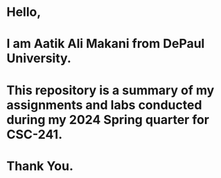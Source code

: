# Hello,
# I am Aatik Ali Makani from DePaul University.
# This repository is a summary of my assignments and labs conducted during my 2024 Spring quarter for CSC-241.
# Thank You.
